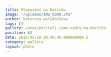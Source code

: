 ```yaml
---
title: Stopování na Dačicku
image: "/uploads/IMG_0309.JPG"
author: katerina-polednikova
tags: []
gallery: /news/pocitali-jsme-vydry-na-dacicku
position: 63
date: 2016-05-18 20:48:46.000000000 Z
category: gallery
layout: photo
---
```

